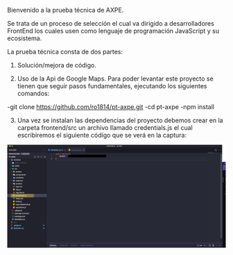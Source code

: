 Bienvenido a la prueba técnica de AXPE. 

Se trata de un proceso de selección el cual va dirigido a desarrolladores FrontEnd los cuales usen como lenguaje de programación JavaScript y su ecosistema. 

La prueba técnica consta de dos partes:

1. Solución/mejora de código.

2. Uso de la Api de Google Maps. Para poder levantar este proyecto se tienen que seguir pasos fundamentales, ejecutando los siguientes comandos:

-git clone https://github.com/ro1814/pt-axpe.git
-cd pt-axpe
-npm install

3. Una vez se instalan las dependencias del proyecto debemos crear en la carpeta frontend/src un archivo llamado credentials.js el cual escribiremos el siguiente código que se verá en la captura:


![Screenshot](captura-credentials.jpg)